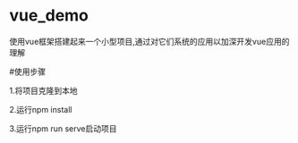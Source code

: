 # vue_demo
使用vue框架搭建起来一个小型项目,通过对它们系统的应用以加深开发vue应用的理解

#使用步骤  

1.将项目克隆到本地  

2.运行npm install  

3.运行npm run serve启动项目


